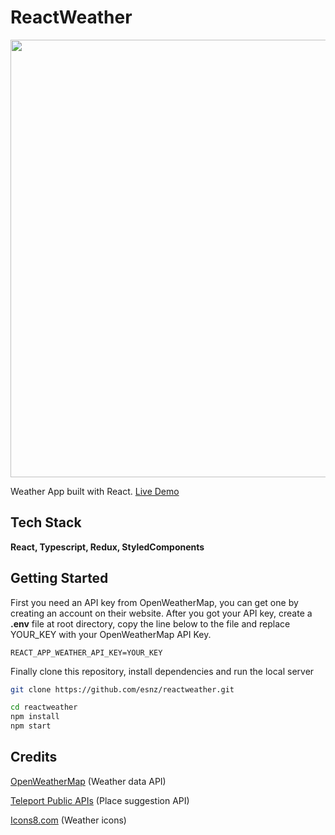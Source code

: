 # ReactWeather

<img src="https://user-images.githubusercontent.com/25284536/89673475-ac759780-d8fb-11ea-93af-b557088c945b.png" width="700">

Weather App built with React.
[Live Demo](https://esnz-reactweather.netlify.app/)

## Tech Stack

**React, Typescript, Redux, StyledComponents**

## Getting Started

First you need an API key from OpenWeatherMap, you can get one by creating an account on their website.
After you got your API key, create a **.env** file at root directory, copy the line below to the file and replace YOUR_KEY with your OpenWeatherMap API Key.

```
REACT_APP_WEATHER_API_KEY=YOUR_KEY
```

Finally clone this repository, install dependencies and run the local server

```bash
git clone https://github.com/esnz/reactweather.git
```

```bash
cd reactweather
npm install
npm start
```

## Credits

[OpenWeatherMap](https://openweathermap.org/ 'OpenWeatherMap') (Weather data API)

[Teleport Public APIs](http://developers.teleport.org/api/getting_started/ 'Teleport Public APIs') (Place suggestion API)

[Icons8.com](https://www.icons8.com 'Icons8.com') (Weather icons)

